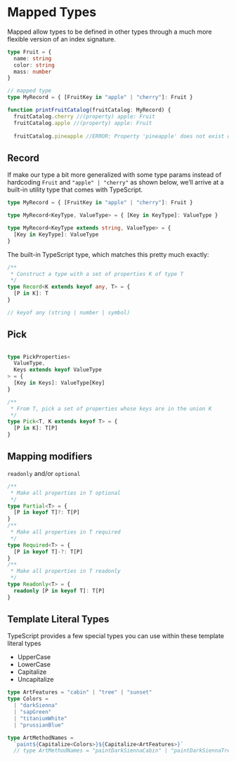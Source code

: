 # Mapped Types

Mapped allow types to be defined in other types through a much more flexible version of an index signature.

```ts
type Fruit = {
  name: string
  color: string
  mass: number
}

// mapped type
type MyRecord = { [FruitKey in "apple" | "cherry"]: Fruit }

function printFruitCatalog(fruitCatalog: MyRecord) {
  fruitCatalog.cherry //(property) apple: Fruit
  fruitCatalog.apple //(property) apple: Fruit
                
  fruitCatalog.pineapple //ERROR: Property 'pineapple' does not exist on type 'MyRecord'.

```

## Record

If make our type a bit more generalized with some type params instead of hardcoding `Fruit` and `"apple" | "cherry"` as shown below, we’ll arrive at a built-in utility type that comes with TypeScript.

```ts
type MyRecord = { [FruitKey in "apple" | "cherry"]: Fruit }

type MyRecord<KeyType, ValueType> = { [Key in KeyType]: ValueType }

type MyRecord<KeyType extends string, ValueType> = {
  [Key in KeyType]: ValueType
}
```

The built-in TypeScript type, which matches this pretty much exactly:

```ts
/**
 * Construct a type with a set of properties K of type T
 */
type Record<K extends keyof any, T> = {
  [P in K]: T
}

// keyof any (string | number | symbol)
```

## Pick

```ts

type PickProperties<
  ValueType,
  Keys extends keyof ValueType
> = {
  [Key in Keys]: ValueType[Key]
}
```

```ts
/**
 * From T, pick a set of properties whose keys are in the union K
 */
type Pick<T, K extends keyof T> = {
  [P in K]: T[P]
}
```

## Mapping modifiers

`readonly` and/or `optional`

```ts
/**
 * Make all properties in T optional
 */
type Partial<T> = {
  [P in keyof T]?: T[P]
}
/**
 * Make all properties in T required
 */
type Required<T> = {
  [P in keyof T]-?: T[P]
}
/**
 * Make all properties in T readonly
 */
type Readonly<T> = {
  readonly [P in keyof T]: T[P]
}
```

## Template Literal Types

TypeScript provides a few special types you can use within these template literal types

- UpperCase
- LowerCase
- Capitalize
- Uncapitalize

```ts
type ArtFeatures = "cabin" | "tree" | "sunset"
type Colors =
  | "darkSienna"
  | "sapGreen"
  | "titaniumWhite"
  | "prussianBlue"

type ArtMethodNames =
  `paint${Capitalize<Colors>}${Capitalize<ArtFeatures>}`
  // type ArtMethodNames = "paintDarkSiennaCabin" | "paintDarkSiennaTree" | "paintDarkSiennaSunset" | "paintSapGreenCabin" | "paintSapGreenTree" | "paintSapGreenSunset" | "paintTitaniumWhiteCabin" | ... 4 more ... | "paintPrussianBlueSunset"
```